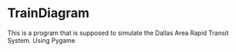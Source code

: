 # TrainDiagram
This is a program that is supposed to simulate the Dallas Area Rapid Transit System.
Using Pygame
